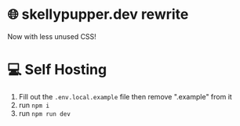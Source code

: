 # 🌐 skellypupper.dev rewrite
Now with less unused CSS!

# 💻 Self Hosting
1. Fill out the `.env.local.example` file then remove ".example" from it
2. run `npm i`
3. run `npm run dev`
